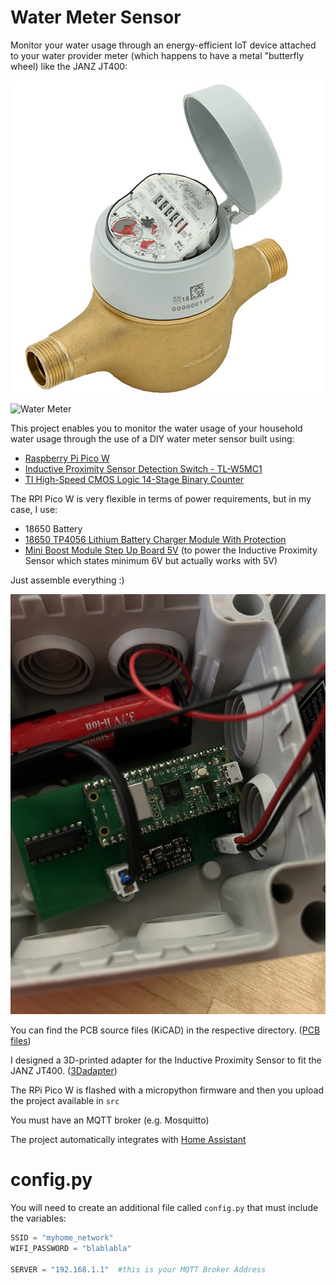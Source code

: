 # Water Meter Sensor

Monitor your water usage through an energy-efficient IoT device attached to your water provider meter (which happens to have a metal "butterfly wheel) like the JANZ JT400:

![Water Meter](media/jt400.jpg "Water Meter")

![Water Meter](media/fitter.jpg "All in place")


This project enables you to monitor the water usage of your household water usage through the use of a DIY water meter sensor built using:

- [Raspberry Pi Pico W](https://www.raspberrypi.com/documentation/microcontrollers/raspberry-pi-pico.html)
- [Inductive Proximity Sensor Detection Switch - TL-W5MC1](https://www.aliexpress.com/item/32973109912.html)
- [TI High-Speed CMOS Logic 14-Stage Binary Counter](https://www.ti.com/lit/ds/symlink/cd54hc4020.pdf)

The RPI Pico W is very flexible in terms of power requirements, but in my case, I use:

- 18650 Battery
- [18650 TP4056 Lithium Battery Charger Module With Protection](https://www.aliexpress.com/item/32930640893.html)
- [Mini Boost Module Step Up Board 5V](https://www.aliexpress.com/item/4000626913742.html) (to power the Inductive Proximity Sensor which states minimum 6V but actually works with 5V)

Just assemble everything :)

![Box with PCB and Battery inside](media/prototype.jpg "Prototype")


You can find the PCB source files (KiCAD) in the respective directory. ([PCB files](https://github.com/dgomes/pico_w_water_meter/tree/main/Water%20Meter%20PCB))

I designed a 3D-printed adapter for the Inductive Proximity Sensor to fit the JANZ JT400.  ([3Dadapter](https://github.com/dgomes/pico_w_water_meter/tree/main/3Dadapter))

The RPi Pico W is flashed with a micropython firmware and then you upload the project available in `src`

You must have an MQTT broker (e.g. Mosquitto)

The project automatically integrates with [Home Assistant](https://www.home-assistant.io)

# config.py

You will need to create an additional file called `config.py` that must include the variables:

```python
SSID = "myhome_network"
WIFI_PASSWORD = "blablabla" 

SERVER = "192.168.1.1"  #this is your MQTT Broker Address

```
